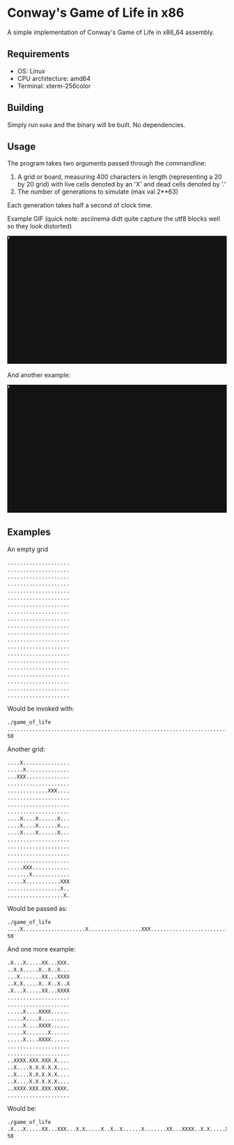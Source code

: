 # Conway's Game of Life in x86

A simple implementation of Conway's Game of Life in x86_64 assembly.

## Requirements

* OS: Linux
* CPU architecture: amd64
* Terminal: xterm-256color

## Building

Simply run `make` and the binary will be built. No dependencies.

## Usage

The program takes two arguments passed through the commandline:

1. A grid or board, measuring 400 characters in length (representing a 20 by 20 grid) with live cells denoted by an 'X' and dead cells denoted by '.'
2. The number of generations to simulate (max val 2**63)

Each generation takes half a second of clock time.

Example GIF (quick note: asciinema didt quite capture the utf8 blocks well so they look distorted)

![Example 1](example.gif)

And another example:

![Example 2](example2.gif)

## Examples

An empty grid

```
....................
....................
....................
....................
....................
....................
....................
....................
....................
....................
....................
....................
....................
....................
....................
....................
....................
....................
....................
....................
```

Would be invoked with:

```
./game_of_life ................................................................................................................................................................................................................................................................................................................................................................................................................ 50
```

Another grid:

```
....X...............
.....X..............
...XXX..............
....................
.............XXX....
....................
....................
....................
....X....X......X...
....X....X......X...
....X....X......X...
....................
....................
....................
....................
.....XXX............
.......X............
.....X...........XXX
.................X..
..................X.
```

Would be passed as:

```
./game_of_life ....X....................X.................XXX...............................................XXX....................................................................X....X......X.......X....X......X.......X....X......X........................................................................................XXX...................X.................X...........XXX.................X....................X. 50
```

And one more example:

```
.X...X.....XX...XXX.
..X.X.....X..X..X...
...X.......XX...XXXX
..X.X.....X..X..X..X
.X...X.....XX...XXXX
....................
....................
.....X....XXXX......
.....X....X.........
.....X....XXXX......
.....X.......X......
.....X....XXXX......
....................
....................
..XXXX.XXX.XXX.X....
..X....X.X.X.X.X....
..X....X.X.X.X.X....
..X....X.X.X.X.X....
..XXXX.XXX.XXX.XXXX.
....................
```

Would be:

```
./game_of_life
.X...X.....XX...XXX...X.X.....X..X..X......X.......XX...XXXX..X.X.....X..X..X..X.X...X.....XX...XXXX.............................................X....XXXX...........X....X..............X....XXXX...........X.......X...........X....XXXX................................................XXXX.XXX.XXX.X......X....X.X.X.X.X......X....X.X.X.X.X......X....X.X.X.X.X......XXXX.XXX.XXX.XXXX..................... 50
```
